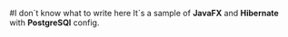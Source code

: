 #I don\`t know what to write here 
It\`s a sample of **JavaFX** and **Hibernate** with **PostgreSQl** config.